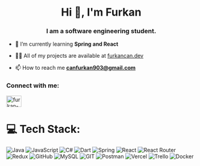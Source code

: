                                                                                                

<h1 align="center">Hi 👋, I'm Furkan</h1>
<h3 align="center">I am a software engineering student.</h3>






- 🌱 I’m currently learning **Spring and React**

- 👨‍💻 All of my projects are available at [furkancan.dev](https://furkancan.dev)

- 📫 How to reach me **canfurkan903@gmail.com**



<h3 align="left">Connect with me:</h3>
<p align="left">
<a href="https://www.linkedin.com/in/furkan-can-45182b236/" target="blank"><img align="center" src="https://raw.githubusercontent.com/rahuldkjain/github-profile-readme-generator/master/src/images/icons/Social/linked-in-alt.svg" alt="furkan-can-45182b236" height="30" width="40" /></a>
</p>


# 💻 Tech Stack:
![Java](https://img.shields.io/badge/java-%23ED8B00.svg?style=for-the-badge&logo=java&logoColor=white) ![JavaScript](https://img.shields.io/badge/javascript-%23323330.svg?style=for-the-badge&logo=javascript&logoColor=%23F7DF1E) ![C#](https://img.shields.io/badge/c%23-%23239120.svg?style=for-the-badge&logo=c-sharp&logoColor=white) ![Dart](https://img.shields.io/badge/dart-%230175C2.svg?style=for-the-badge&logo=dart&logoColor=white) ![Spring](https://img.shields.io/badge/spring-%236DB33F.svg?style=for-the-badge&logo=spring&logoColor=white) ![React](https://img.shields.io/badge/react-%2320232a.svg?style=for-the-badge&logo=react&logoColor=%2361DAFB) ![React Router](https://img.shields.io/badge/React_Router-CA4245?style=for-the-badge&logo=react-router&logoColor=white) ![Redux](https://img.shields.io/badge/redux-%23593d88.svg?style=for-the-badge&logo=redux&logoColor=white) ![GitHub](https://img.shields.io/badge/GitHub-%23121011.svg?style=for-the-badge&logo=github&logoColor=white) ![MySQL](https://img.shields.io/badge/mysql-%2300f.svg?style=for-the-badge&logo=mysql&logoColor=white) ![GIT](https://img.shields.io/badge/Git-fc6d26?style=for-the-badge&logo=git&logoColor=white) ![Postman](https://img.shields.io/badge/Postman-FF6C37?style=for-the-badge&logo=postman&logoColor=white) ![Vercel](https://img.shields.io/badge/vercel-%23000000.svg?style=for-the-badge&logo=vercel&logoColor=white) ![Trello](https://img.shields.io/badge/Trello-%23026AA7.svg?style=for-the-badge&logo=Trello&logoColor=white) ![Docker](https://img.shields.io/badge/docker-%230db7ed.svg?style=for-the-badge&logo=docker&logoColor=white)

<!-- <img src="https://c.tenor.com/wYnHeDIp24oAAAAC/kod-yazın-yazılım-yapın.gif" width="auto"> >




# 📊 GitHub Stats:
![](https://github-readme-stats.vercel.app/api?username=furkancan2107&theme=merko&hide_border=false&include_all_commits=false&count_private=false)<br/>
![](https://github-readme-streak-stats.herokuapp.com/?user=furkancan2107&theme=merko&hide_border=false)<br/>
![](https://github-readme-stats.vercel.app/api/top-langs/?username=furkancan2107&theme=merko&hide_border=false&include_all_commits=false&count_private=false&layout=compact)



<!-- Proudly created with GPRM ( https://gprm.itsvg.in ) -->







<!-- Proudly created with GPRM ( https://gprm.itsvg.in ) -->


 





 






